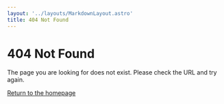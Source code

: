 ```yaml
---
layout: '../layouts/MarkdownLayout.astro'
title: 404 Not Found
---
```


# 404 Not Found

The page you are looking for does not exist. Please check the URL and try again.

[Return to the homepage](/)

